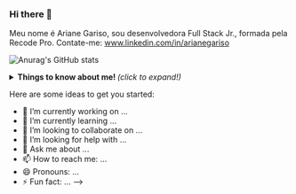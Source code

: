 ### Hi there 👋

Meu nome é Ariane Gariso, sou desenvolvedora Full Stack Jr., formada pela Recode Pro. 
Contate-me: www.linkedin.com/in/arianegariso

![Anurag's GitHub stats](https://github-readme-stats.vercel.app/api?username=anuraghazra&show_icons=true&theme=merko)

<details>
  <summary> <b> Things to know about me! </b> <i>(click to expand!)</i> </summary>
  
 <br>
  testando
  
</details>

Here are some ideas to get you started:

- 🔭 I’m currently working on ...
- 🌱 I’m currently learning ...
- 👯 I’m looking to collaborate on ...
- 🤔 I’m looking for help with ...
- 💬 Ask me about ...
- 📫 How to reach me: ...
- 😄 Pronouns: ...
- ⚡ Fun fact: ...
-->
